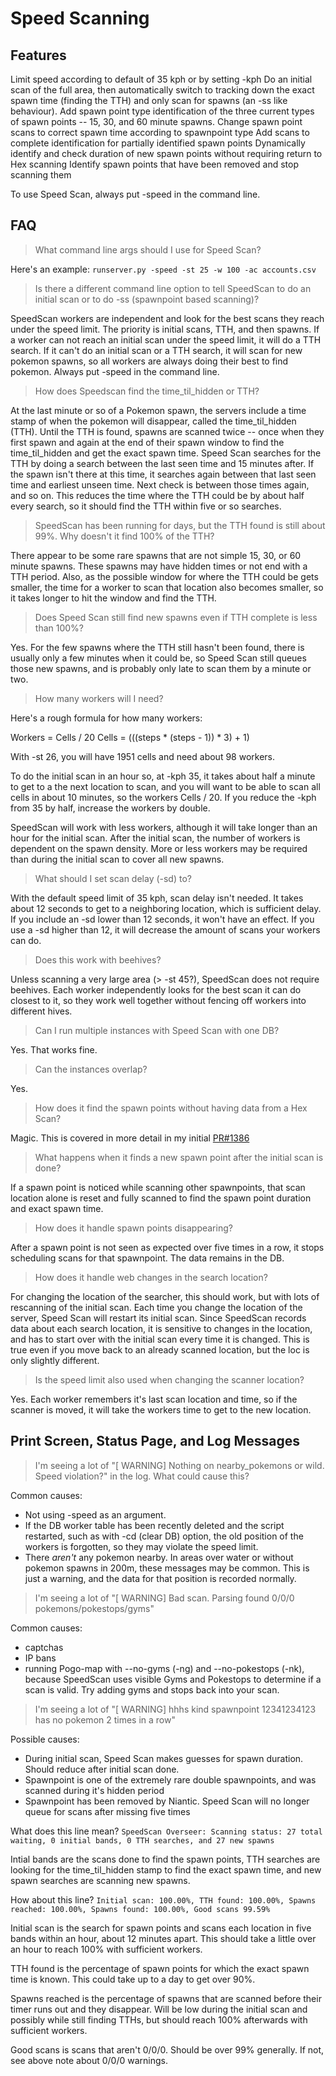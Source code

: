 # Speed Scanning

## Features

Limit speed according to default of 35 kph or by setting -kph
Do an initial scan of the full area, then automatically switch to tracking down the exact spawn time (finding the TTH) and only scan for spawns (an -ss like behaviour).
Add spawn point type identification of the three current types of spawn points -- 15, 30, and 60 minute spawns.
Change spawn point scans to correct spawn time according to spawnpoint type
Add scans to complete identification for partially identified spawn points
Dynamically identify and check duration of new spawn points without requiring return to Hex scanning
Identify spawn points that have been removed and stop scanning them

To use Speed Scan, always put -speed in the command line.

## FAQ

> What command line args should I use for Speed Scan?

Here's an example: `runserver.py -speed -st 25 -w 100 -ac accounts.csv`

> Is there a different command line option to tell SpeedScan to do an initial scan or to do -ss (spawnpoint based scanning)?

SpeedScan workers are independent and look for the best scans they reach under the speed limit. The priority is initial scans, TTH, and then spawns. If a worker can not reach an initial scan under the speed limit, it will do a TTH search. If it can't do an initial scan or a TTH search, it will scan for new pokemon spawns, so all workers are always doing their best to find pokemon. Always put -speed in the command line.

> How does Speedscan find the time_til_hidden or TTH?

At the last minute or so of a Pokemon spawn, the servers include a time stamp of when the pokemon will disappear, called the time_til_hidden (TTH). Until the TTH is found, spawns are scanned twice -- once when they first spawn and again at the end of their spawn window to find the time_til_hidden and get the exact spawn time. Speed Scan searches for the TTH by doing a search between the last seen time and 15 minutes after. If the spawn isn't there at this time, it searches again between that last seen time and earliest unseen time. Next check is between those times again, and so on. This reduces the time where the TTH could be by about half every search, so it should find the TTH within five or so searches.

> SpeedScan has been running for days, but the TTH found is still about 99%. Why doesn't it find 100% of the TTH?

There appear to be some rare spawns that are not simple 15, 30, or 60 minute spawns. These spawns may have hidden times or not end with a TTH period. Also, as the possible window for where the TTH could be gets smaller, the time for a worker to scan that location also becomes smaller, so it takes longer to hit the window and find the TTH.

> Does Speed Scan still find new spawns even if TTH complete is less than 100%?

Yes. For the few spawns where the TTH still hasn't been found, there is usually only a few minutes when it could be, so Speed Scan still queues those new spawns, and is probably only late to scan them by a minute or two.

>How many workers will I need?

Here's a rough formula for how many workers:

Workers = Cells / 20
Cells = (((steps * (steps - 1)) * 3) + 1)

With -st 26, you will have 1951 cells and need about 98 workers.

To do the initial scan in an hour so, at -kph 35, it takes about half a minute to get to a the next location to scan, and you will want to be able to scan all cells in about 10 minutes, so the workers Cells / 20. If you reduce the -kph from 35 by half, increase the workers by double.

SpeedScan will work with less workers, although it will take longer than an hour for the initial scan. After the initial scan, the number of workers is dependent on the spawn density. More or less workers may be required than during the initial scan to cover all new spawns.

> What should I set scan delay (-sd) to?

With the default speed limit of 35 kph, scan delay isn't needed. It takes about 12 seconds to get to a neighboring location, which is sufficient delay. If you include an -sd lower than 12 seconds, it won't have an effect. If you use a -sd higher than 12, it will decrease the amount of scans your workers can do.

> Does this work with beehives?

Unless scanning a very large area (> -st 45?), SpeedScan does not require beehives. Each worker independently looks for the best scan it can do closest to it, so they work well together without fencing off workers into different hives.

> Can I run multiple instances with Speed Scan with one DB?

Yes. That works fine.

> Can the instances overlap?

Yes.

> How does it find the spawn points without having data from a Hex Scan?

Magic. This is covered in more detail in my initial [PR#1386](https://github.com/PokemonGoMap/PokemonGo-Map/pull/1386)

> What happens when it finds a new spawn point after the initial scan is done?

If a spawn point is noticed while scanning other spawnpoints, that scan location alone is reset and fully scanned to find the spawn point duration and exact spawn time.

> How does it handle spawn points disappearing?

After a spawn point is not seen as expected over five times in a row, it stops scheduling scans for that spawnpoint. The data remains in the DB.

> How does it handle web changes in the search location?

For changing the location of the searcher, this should work, but with lots of rescanning of the initial scan. Each time you change the location of the server, Speed Scan will restart its initial scan. Since SpeedScan records data about each search location, it is sensitive to changes in the location, and has to start over with the initial scan every time it is changed. This is true even if you move back to an already scanned location, but the loc is only slightly different.

> Is the speed limit also used when changing the scanner location?

Yes. Each worker remembers it's last scan location and time, so if the scanner is moved, it will take the workers  time to get to the new location.

## Print Screen, Status Page, and Log Messages

> I'm seeing a lot of "[ WARNING] Nothing on nearby_pokemons or wild. Speed violation?" in the log. What could cause this?

Common causes:
* Not using -speed as an argument.
* If the DB worker table has been recently deleted and the script restarted, such as with -cd (clear DB) option, the old position of the workers is forgotten, so they may violate the speed limit.
* There *aren't* any pokemon nearby. In areas over water or without pokemon spawns in 200m, these messages may be common. This is just a warning, and the data for that position is recorded normally.

> I'm seeing a lot of "[ WARNING] Bad scan. Parsing found 0/0/0 pokemons/pokestops/gyms"

Common causes:
* captchas
* IP bans
* running Pogo-map with --no-gyms (-ng) and --no-pokestops (-nk), because SpeedScan uses visible Gyms and Pokestops to determine if a scan is valid. Try adding gyms and stops back into your scan.

> I'm seeing a lot of "[ WARNING] hhhs kind spawnpoint 12341234123 has no pokemon 2 times in a row"

Possible causes:
* During initial scan, Speed Scan makes guesses for spawn duration. Should reduce after initial scan done.
* Spawnpoint is one of the extremely rare double spawnpoints, and was scanned during it's hidden period
* Spawnpoint has been removed by Niantic. Speed Scan will no longer queue for scans after missing five times 

What does this line mean? `SpeedScan Overseer: Scanning status: 27 total waiting, 0 initial bands, 0 TTH searches, and 27 new spawns`

Intial bands are the scans done to find the spawn points, TTH searches are looking for the time_til_hidden stamp to find the exact spawn time, and new spawn searches are scanning new spawns.

How about this line? `Initial scan: 100.00%, TTH found: 100.00%, Spawns reached: 100.00%, Spawns found: 100.00%, Good scans 99.59%`

Initial scan is the search for spawn points and scans each location in five bands within an hour, about 12 minutes apart. This should take a little over an hour to reach 100% with sufficient workers.

TTH found is the percentage of spawn points for which the exact spawn time is known. This could take up to a day to get over 90%.

Spawns reached is the percentage of spawns that are scanned before their timer runs out and they disappear. Will be low during the initial scan and possibly while still finding TTHs, but should reach 100% afterwards with sufficient workers.

Good scans is scans that aren't 0/0/0. Should be over 99% generally. If not, see above note about 0/0/0 warnings.
